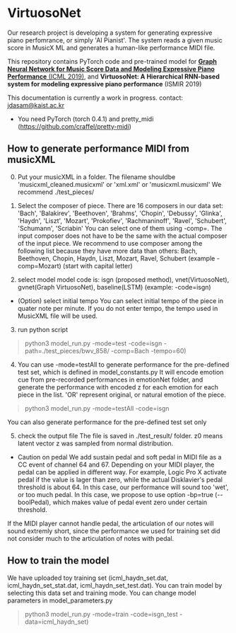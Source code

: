 # VirtuosoNet

Our research project is developing a system for generating expressive piano perfomrance, or simply 'AI Pianist'. The system reads a given music score in MusicX
ML and generates a human-like performance MIDI file.

This repository contains PyTorch code and pre-trained model for [__Graph Neural Network for Music Score Data and Modeling Expressive Piano Performance__ (ICML 2019)](http://proceedings.mlr.press/v97/jeong19a.html), and __VirtuosoNet: A Hierarchical RNN-based system for modeling expressive piano performance__ (ISMIR 2019)

This documentation is currently a work in progress.
contact: jdasam@kaist.ac.kr

* You need PyTorch (torch 0.4.1) and pretty_midi (https://github.com/craffel/pretty-midi)





## How to generate performance MIDI from musicXML

0. Put your musicXML in a folder. 
The filename shouldbe 'musicxml_cleaned.musicxml' or 'xml.xml' or 'musicxml.musicxml'
We recommend ./test_pieces/

1. Select the composer of piece.
There are 16 composers in our data set: 'Bach', 'Balakirev', 'Beethoven', 'Brahms', 'Chopin', 'Debussy', 'Glinka', 'Haydn', 'Liszt', 'Mozart', 'Prokofiev', 'Rachmaninoff', 'Ravel', 'Schubert', 'Schumann', 'Scriabin'
You can select one of them using -comp=<composer name>. The input composer does not have to be the same with the actual composer of the input piece. 
We recommend to use composer among the following list because they have more data than others: Bach, Beethoven, Chopin, Haydn, Liszt, Mozart, Ravel, Schubert
(example -comp=Mozart) (start with capital letter)

2. select model
model code is: isgn (proposed method), vnet(VirtuosoNet), gvnet(Graph VirtuosoNet), baseline(LSTM)
(example: -code=isgn)

* (Option) select initial tempo
You can select initial tempo of the piece in quater note per minute. If you do not enter tempo, the tempo used in MusicXML file will be used.

3. run python script
> python3 model_run.py -mode=test -code=isgn -path=./test_pieces/bwv_858/ -comp=Bach -tempo=60)

4. You can use -mode=testAll to generate performance for the pre-defined test set, which is defined in model_constants.py
It will encode emotion cue from pre-recorded performances in emotionNet folder, and generate the performance with encoded z for each emotion for each piece in the list. 'OR' represent original, or natural emotion of the piece.
> python3 model_run.py -mode=testAll -code=isgn

You can also generate performance for the pre-defined test set only 


5. check the output file
The file is saved in ./test_result/ folder. z0 means latent vector z was sampled from normal distribution.



* Caution on pedal
We add sustain pedal and soft pedal in MIDI file as a CC event of channel 64 and 67. Depending on your MIDI player, the pedal can be applied in different way. For example, Logic Pro X activate pedal if the value is lager than zero, while the actual Disklavier's pedal threshold is about 64. In this case, our performance will sound too 'wet', or too much pedal. In this case, we propose to use option -bp=true (--boolPedal), which makes value of pedal event zero under certain threshold.

If the MIDI player cannot handle pedal, the articulation of our notes will sound extremly short, since the performance we used for training set did not consider much to the articulation of notes with pedal.



## How to train the model
We have uploaded toy training set (icml_haydn_set.dat, icml_haydn_set_stat.dat, icml_haydn_set_test.dat).
You can train model by selecting this data set and training mode.
You can change model parameters in model_parameters.py
> python3 model_run.py -mode=train -code=isgn_test -data=icml_haydn_set)





